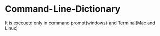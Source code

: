 # Command-Line-Dictionary
It is execuetd only in command prompt(windows) and Terminal(Mac and Linux)
